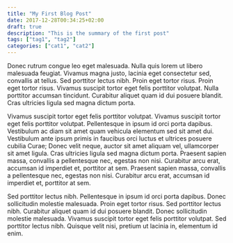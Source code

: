 ```yaml
---
title: "My First Blog Post"
date: 2017-12-28T00:34:25+02:00
draft: true
description: "This is the summary of the first post"
tags: ["tag1", "tag2"]
categories: ["cat1", "cat2"]
---
```


Donec rutrum congue leo eget malesuada. Nulla quis lorem ut libero malesuada feugiat. Vivamus magna justo, lacinia eget consectetur sed, convallis at tellus. Sed porttitor lectus nibh. Proin eget tortor risus. Proin eget tortor risus. Vivamus suscipit tortor eget felis porttitor volutpat. Nulla porttitor accumsan tincidunt. Curabitur aliquet quam id dui posuere blandit. Cras ultricies ligula sed magna dictum porta.

Vivamus suscipit tortor eget felis porttitor volutpat. Vivamus suscipit tortor eget felis porttitor volutpat. Pellentesque in ipsum id orci porta dapibus. Vestibulum ac diam sit amet quam vehicula elementum sed sit amet dui. Vestibulum ante ipsum primis in faucibus orci luctus et ultrices posuere cubilia Curae; Donec velit neque, auctor sit amet aliquam vel, ullamcorper sit amet ligula. Cras ultricies ligula sed magna dictum porta. Praesent sapien massa, convallis a pellentesque nec, egestas non nisi. Curabitur arcu erat, accumsan id imperdiet et, porttitor at sem. Praesent sapien massa, convallis a pellentesque nec, egestas non nisi. Curabitur arcu erat, accumsan id imperdiet et, porttitor at sem.

Sed porttitor lectus nibh. Pellentesque in ipsum id orci porta dapibus. Donec sollicitudin molestie malesuada. Proin eget tortor risus. Sed porttitor lectus nibh. Curabitur aliquet quam id dui posuere blandit. Donec sollicitudin molestie malesuada. Vivamus suscipit tortor eget felis porttitor volutpat. Sed porttitor lectus nibh. Quisque velit nisi, pretium ut lacinia in, elementum id enim.
